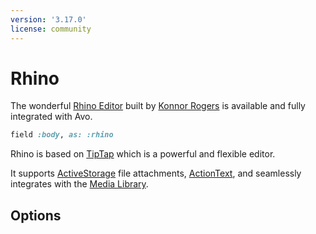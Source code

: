 ```yaml
---
version: '3.17.0'
license: community
---
```


# Rhino

The wonderful [Rhino Editor](https://rhino-editor.vercel.app/) built by [Konnor Rogers](https://www.konnorrogers.com/) is available and fully integrated with Avo.

```ruby
field :body, as: :rhino
```

Rhino is based on [TipTap](https://tiptap.dev/) which is a powerful and flexible editor.

It supports [ActiveStorage](https://guides.rubyonrails.org/active_storage_overview.html) file attachments, [ActionText](https://guides.rubyonrails.org/action_text_overview.html), and seamlessly integrates with the [Media Library](./../media-library).

## Options

<!-- @include: ./../common/field_options/always_show.md-->
